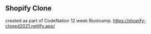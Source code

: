 ## Shopify Clone

created as part of CodeNation 12 week Bootcamp. 
https://shopify-cloned2021.netlify.app/
